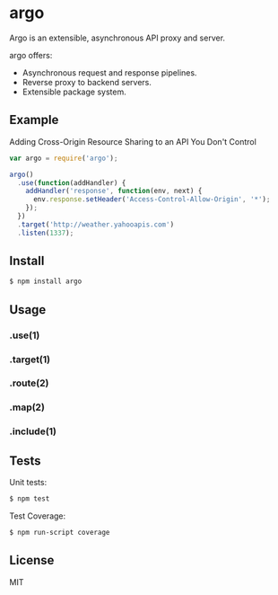 # argo

Argo is an extensible, asynchronous API proxy and server.

argo offers:

* Asynchronous request and response pipelines.
* Reverse proxy to backend servers.
* Extensible package system.

## Example

Adding Cross-Origin Resource Sharing to an API You Don't Control

```javascript
var argo = require('argo');

argo()
  .use(function(addHandler) {
    addHandler('response', function(env, next) {
      env.response.setHeader('Access-Control-Allow-Origin', '*');
    });
  })
  .target('http://weather.yahooapis.com')
  .listen(1337);
```

## Install

```bash
$ npm install argo
```

## Usage

### .use(1)
### .target(1)
### .route(2)
### .map(2)
### .include(1)

## Tests

Unit tests: 

```bash
$ npm test
```

Test Coverage:

```bash
$ npm run-script coverage
```

## License
MIT